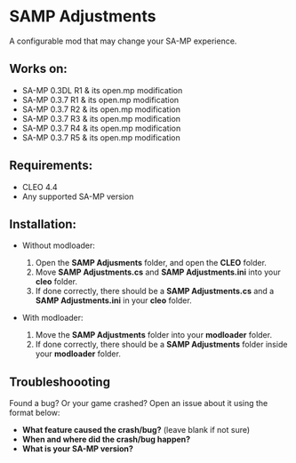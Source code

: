 # SAMP Adjustments
A configurable mod that may change your SA-MP experience.

## Works on:
- SA-MP 0.3DL R1 & its open.mp modification
- SA-MP 0.3.7 R1 & its open.mp modification
- SA-MP 0.3.7 R2 & its open.mp modification
- SA-MP 0.3.7 R3 & its open.mp modification
- SA-MP 0.3.7 R4 & its open.mp modification
- SA-MP 0.3.7 R5 & its open.mp modification

## Requirements:
- CLEO 4.4
- Any supported SA-MP version

## Installation:
- Without modloader:
	1. Open the **SAMP Adjusments** folder, and open the **CLEO** folder.
	2. Move **SAMP Adjustments.cs** and **SAMP Adjustments.ini** into your **cleo** folder.
	3. If done correctly, there should be a **SAMP Adjustments.cs** and a **SAMP Adjustments.ini** in your **cleo** folder.

- With modloader:
	1. Move the **SAMP Adjustments** folder into your **modloader** folder.
	2. If done correctly, there should be a **SAMP Adjustments** folder inside your **modloader** folder.

## Troubleshoooting
Found a bug? Or your game crashed?
Open an issue about it using the format below:
- **What feature caused the crash/bug?** (leave blank if not sure)
- **When and where did the crash/bug happen?**
- **What is your SA-MP version?**